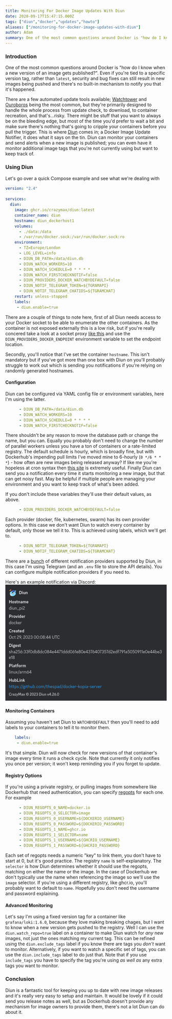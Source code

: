 ```yaml
---
title: Monitoring For Docker Image Updates With Diun
date: 2020-09-17T15:47:15.000Z
tags: ["diun","docker","updates","howto"]
aliases: ["/monitoring-for-docker-image-updates-with-diun"]
author: Adam
summary: One of the most common questions around Docker is "how do I know when I new version of an image gets published?". Even if you're tied to a specific version tag, security and bug fixes can still result in new images being pushed and there's no built-in mechanism to notify you that it's happened.
---
```


### Introduction

One of the most common questions around Docker is "how do I know when a new version of an image gets published?". Even if you're tied to a specific version tag, rather than `latest`, security and bug fixes can still result in new images being pushed and there's no built-in mechanism to notify you that it's happened.

There are a few automated update tools available; [Watchtower](https://registry.hub.docker.com/r/containrrr/watchtower/) and [Ouroboros](https://hub.docker.com/r/pyouroboros/ouroboros/) being the most common, but they're primarily designed to handle the whole process from update check, to download, to container recreation, and that's...risky. There might be stuff that you want to always be on the bleeding edge, but most of the time you'd prefer to wait a bit and make sure there's nothing that's going to cripple your containers before you pull the trigger. This is where [Diun](https://registry.hub.docker.com/r/crazymax/diun) comes in; a Docker Image Update Notifier, it does what it says on the tin. Diun can monitor your containers and send alerts when a new image is published; you can even have it monitor additional image tags that you're not currently using but want to keep track of.

### Using Diun

Let's go over a quick Compose example and see what we're dealing with

```yaml
version: "2.4"

services:
  diun:
    image: ghcr.io/crazymax/diun:latest
    container_name: diun
    hostname: diun_dockerhost1
    volumes:
      - ./data:/data
      - /var/run/docker.sock:/var/run/docker.sock:ro
    environment:
      - TZ=Europe/London
      - LOG_LEVEL=info
      - DIUN_DB_PATH=/data/diun.db
      - DIUN_WATCH_WORKERS=10
      - DIUN_WATCH_SCHEDULE=0 * * * *
      - DIUN_WATCH_FIRSTCHECKNOTIF=false
      - DIUN_PROVIDERS_DOCKER_WATCHBYDEFAULT=false
      - DIUN_NOTIF_TELEGRAM_TOKEN=${TGRAMAPI}
      - DIUN_NOTIF_TELEGRAM_CHATIDS=${TGRAMCHAT}
    restart: unless-stopped
    labels:
     - diun.enable=true
```

There are a couple of things to note here, first of all Diun needs access to your Docker socket to be able to enumerate the other containers. As the container is not exposed externally this is a low risk, but if you're really concered take a look at a socket proxy [like this](https://hub.docker.com/r/tecnativa/docker-socket-proxy) and use the `DIUN_PROVIDERS_DOCKER_ENDPOINT` environment variable to set the endpoint location.

Secondly, you'll notice that I've set the container `hostname`. This isn't mandatory but if you've got more than one box with Diun on you'll probably struggle to work out which is sending you notifications if you're relying on randomly generated hostnames.

#### Configuration

Diun can be configured via YAML config file or environment variables, here I'm using the latter.

```yaml
      - DIUN_DB_PATH=/data/diun.db
      - DIUN_WATCH_WORKERS=10
      - DIUN_WATCH_SCHEDULE=0 * * * *
      - DIUN_WATCH_FIRSTCHECKNOTIF=false
```

There shouldn't be any reason to move the database path or change the name, but you can. Equally you probably don't need to change the number of parallel workers unless you have a ton of containers or a rate-limited registry. The default schedule is hourly, which is broadly fine, but with Dockerhub's impending pull limits I've moved mine to 6-hourly (`0 */6 * * *`) - how often are new images being released anyway? If like me you're hopeless at cron syntax then [this site](https://crontab.guru/examples.html) is extremely useful. Finally Diun can send you a notification every time it starts monitoring a new image, but that can get noisy fast. May be helpful if multiple people are managing your environment and you want to keep track of what's been added.

If you don't include these variables they'll use their default values, as above.

```yaml
      - DIUN_PROVIDERS_DOCKER_WATCHBYDEFAULT=false
```

Each provider (docker, file, kubernetes, swarm) has its own provider options. In this case we don't want Diun to watch every container by default, only those we tell it to. This is achieved using labels, which we'll get to.

```yaml
      - DIUN_NOTIF_TELEGRAM_TOKEN=${TGRAMAPI}
      - DIUN_NOTIF_TELEGRAM_CHATIDS=${TGRAMCHAT}
```

There are a [bunch](https://crazymax.dev/diun/config/notif/) of different notification providers supported by Diun, in this case I'm using Telegram (and an `.env` file to store the API details). You can configure multiple notification providers if you need to.

Here's an example notification via Discord:
![Discord](diun_discord.png)

#### Monitoring Containers

Assuming you haven't set Diun to `WATCHBYDEFAULT` then you'll need to add labels to your containers to tell it to monitor them.

```yaml
    labels:
     - diun.enable=true
```

It's that simple. Diun will now check for new versions of that container's image every time it runs a check cycle. Note that currently it only notifies you once per version; it won't keep reminding you if you forget to update.

#### Registry Options

If you're using a private registry, or pulling images from somewhere like Dockerhub that need authentication, you can specify [regopts](https://crazymax.dev/diun/config/regopts/) for each one. For example

```yaml
      - DIUN_REGOPTS_0_NAME=docker.io
      - DIUN_REGOPTS_0_SELECTOR=image
      - DIUN_REGOPTS_0_USERNAME=${DOCKERIO_USERNAME}
      - DIUN_REGOPTS_0_PASSWORD=${DOCKERIO_PASSWORD}
      - DIUN_REGOPTS_1_NAME=ghcr.io
      - DIUN_REGOPTS_1_SELECTOR=name
      - DIUN_REGOPTS_1_USERNAME=${GHCRIO_USERNAME}
      - DIUN_REGOPTS_1_PASSWORD=${GHCRIO_PASSWORD}
```

Each set of regopts needs a numeric "key" to link them, you don't have to start at 0, but it's good practice. The registry `name` is self-explanatory. The `selector` is how Diun determines whether it should use the regopts, matching on either the name or the image. In the case of Dockerhub we don't typically use the name when referencing the image so we'll use the `image` selector. If you're using a different registry, like ghcr.io, you'll probably want to default to `name`. Hopefully you don't need the username and password explaining.

#### Advanced Monitoring

Let's say I'm using a fixed version tag for a container like `grafana/loki:1.6.0`, because they love making breaking chages, but I want to know when a new version gets pushed to the registry. Well I can use the `diun.watch_repo=true` label on a container to make Diun watch for *any* new images, not just the ones matching my current tag. This can be refined using the `diun.exclude_tags` label if you know there are tags you *don't* want to monitor. Alternatively, if you want to watch a specific set of tags, you can use the `diun.include_tags` label to do just that. Note that if you use `include_tags` you have to specify the tag you're using *as well as* any extra tags you want to monitor.

### Conclusion

Diun is a fantastic tool for keeping you up to date with new image releases and it's really very easy to setup and maintain. It would be lovely if it could send you release notes as well, but as Dockerhub doesn't provide any mechanism for image owners to provide them, there's not a lot Diun can do about it.
